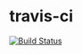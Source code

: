# travis-ci
[![Build Status](https://travis-ci.org/shiraziamir/travis-ci.svg?branch=master)](https://travis-ci.org/shiraziamir/travis-ci)
